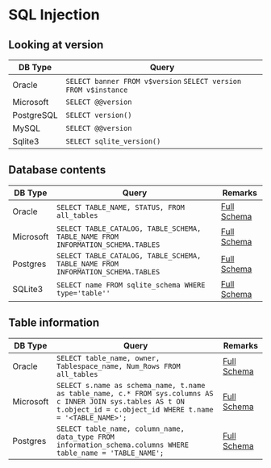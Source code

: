 # SQL Injection

## Looking at version

| DB Type    | Query                                                           |
| ---------- | --------------------------------------------------------------- |
| Oracle     | `SELECT banner FROM v$version` `SELECT version FROM v$instance` |
| Microsoft  | `SELECT @@version`                                              |
| PostgreSQL | `SELECT version()`                                              |
| MySQL      | `SELECT @@version`                                              |
| Sqlite3    | `SELECT sqlite_version()`                                       |

## Database contents

| DB Type   | Query                                                                           | Remarks                                                                                                                                                                      |
| --------- | ------------------------------------------------------------------------------- | ---------------------------------------------------------------------------------------------------------------------------------------------------------------------------- |
| Oracle    | `SELECT TABLE_NAME, STATUS, FROM all_tables`                                    | [Full Schema](https://docs.oracle.com/cd/B19306_01/server.102/b14237/statviews_2105.htm#REFRN20286)                                                                          |
| Microsoft | `SELECT TABLE_CATALOG, TABLE_SCHEMA, TABLE_NAME FROM INFORMATION_SCHEMA.TABLES` | [Full Schema](https://learn.microsoft.com/en-us/sql/relational-databases/system-information-schema-views/system-information-schema-views-transact-sql?view=sql-server-ver16) |
| Postgres  | `SELECT TABLE_CATALOG, TABLE_SCHEMA, TABLE_NAME FROM INFORMATION_SCHEMA.TABLES` | [Full Schema](https://cloud.google.com/spanner/docs/information-schema-pg)                                                                                                   |
| SQLite3   | `SELECT name FROM sqlite_schema WHERE type='table''`                            | [Full Schema](https://www.sqlitetutorial.net/sqlite-show-tables/)                                                                                                            |

## Table information

| DB Type   | Query                                                                                                                                                                  | Remarks                                                                                                                          |
| --------- | ---------------------------------------------------------------------------------------------------------------------------------------------------------------------- | -------------------------------------------------------------------------------------------------------------------------------- |
| Oracle    | `SELECT table_name, owner, Tablespace_name, Num_Rows FROM all_tables`                                                                                                  | [Full Schema](https://docs.oracle.com/cd/B19306_01/server.102/b14237/statviews_2105.htm#REFRN20286)                              |
| Microsoft | `SELECT s.name as schema_name, t.name as table_name, c.* FROM sys.columns AS c INNER JOIN sys.tables AS t ON t.object_id = c.object_id WHERE t.name = '<TABLE_NAME>';` | [Full Schema](https://learn.microsoft.com/en-us/sql/relational-databases/tables/view-the-table-definition?view=sql-server-ver16) |
| Postgres  | `SELECT table_name, column_name, data_type FROM information_schema.columns WHERE table_name = 'TABLE_NAME';`                                                           | [Full Schema](https://www.postgresql.org/docs/current/infoschema-columns.html)                                                   |
